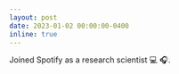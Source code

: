 ```yaml
---
layout: post
date: 2023-01-02 00:00:00-0400
inline: true
---
```


Joined Spotify as a research scientist 💻 🎧.